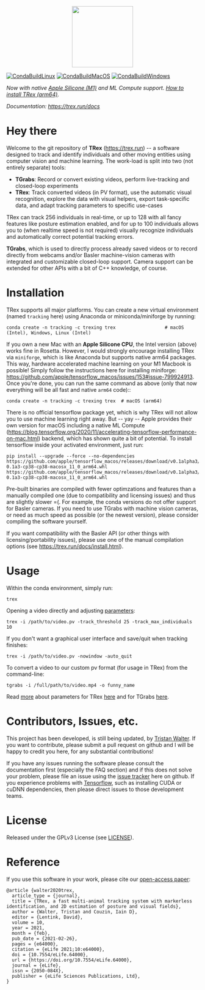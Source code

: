 <p align="center"><img src="https://github.com/mooch443/trex/blob/master/images/Icon1024.png" width="160px"></p>

[![CondaBuildLinux](https://github.com/mooch443/trex/actions/workflows/cmake-ubuntu.yml/badge.svg?branch=master)](https://github.com/mooch443/trex/actions/workflows/cmake-ubuntu.yml) [![CondaBuildMacOS](https://github.com/mooch443/trex/actions/workflows/cmake-macos.yml/badge.svg?branch=master)](https://github.com/mooch443/trex/actions/workflows/cmake-macos.yml) [![CondaBuildWindows](https://github.com/mooch443/trex/actions/workflows/cmake-windows.yml/badge.svg?branch=master)](https://github.com/mooch443/trex/actions/workflows/cmake-windows.yml)

*Now with native [Apple Silicone (M1)](https://www.apple.com/mac/m1/) and ML Compute support. [How to install TRex (arm64)](https://trex.run/docs/install.html#install-m1).*

*Documentation: https://trex.run/docs*

# Hey there

Welcome to the git repository of **TRex** (https://trex.run) -- a software designed to track and identify individuals and other moving entities using computer vision and machine learning. The work-load is split into two (not entirely separate) tools:

* **TGrabs**: Record or convert existing videos, perform live-tracking and closed-loop experiments
* **TRex**: Track converted videos (in PV format), use the automatic visual recognition, explore the data with visual helpers, export task-specific data, and adapt tracking parameters to specific use-cases

TRex can track 256 individuals in real-time, or up to 128 with all fancy features like posture estimation enabled, and for up to 100 individuals allows you to 
(when realtime speed is not required) visually recognize individuals and automatically correct potential tracking errors.

**TGrabs**, which is used to directly process already saved videos or to record directly from webcams and/or Basler machine-vision cameras with integrated and customizable closed-loop support. Camera support can be extended for other APIs with a bit of C++ knowledge, of course.

# Installation

TRex supports all major platforms. You can create a new virtual environment (named ``tracking`` here) using Anaconda or miniconda/miniforge by running:

	conda create -n tracking -c trexing trex                  # macOS (Intel), Windows, Linux (Intel)

If you own a new Mac with an **Apple Silicone CPU**, the Intel version (above) works fine in Rosetta. However, I would strongly encourage installing TRex via ``miniforge``, which is like Anaconda but supports native arm64 packages. This way, hardware accelerated machine learning on your M1 Macbook is possible! Simply follow the instructions here for installing miniforge: https://github.com/apple/tensorflow_macos/issues/153#issue-799924913. Once you're done, you can run the same command as above (only that now everything will be all fast and native ``arm64`` code)::

	conda create -n tracking -c trexing trex  # macOS (arm64)

There is no official tensorflow package yet, which is why TRex will not allow you to use machine learning right away. But -- yay -- Apple provides their own version for macOS including a native ML Compute (https://blog.tensorflow.org/2020/11/accelerating-tensorflow-performance-on-mac.html) backend, which has shown quite a bit of potential. To install tensorflow inside your activated environment, just run:

	pip install --upgrade --force --no-dependencies https://github.com/apple/tensorflow_macos/releases/download/v0.1alpha3/tensorflow_macos-0.1a3-cp38-cp38-macosx_11_0_arm64.whl https://github.com/apple/tensorflow_macos/releases/download/v0.1alpha3/tensorflow_addons_macos-0.1a3-cp38-cp38-macosx_11_0_arm64.whl

Pre-built binaries are compiled with fewer optimzations and features than a manually compiled one (due to compatibility and licensing issues) and thus are slightly slower =(. For example, the conda versions do not offer support for Basler cameras. If you need to use TGrabs with machine vision cameras, or need as much speed as possible (or the newest version), please consider compiling the software yourself.

If you want compatibility with the Basler API (or other things with licensing/portability issues), please 
use one of the manual compilation options (see https://trex.run/docs/install.html).

# Usage

Within the conda environment, simply run:

	trex

Opening a video directly and adjusting [parameters](https://trex.run/docs/parameters_trex.html):

	trex -i /path/to/video.pv -track_threshold 25 -track_max_individuals 10

If you don't want a graphical user interface and save/quit when tracking finishes:

	trex -i /path/to/video.pv -nowindow -auto_quit

To convert a video to our custom pv format (for usage in TRex) from the command-line:

	tgrabs -i /full/path/to/video.mp4 -o funny_name

Read [more](https://trex.run/docs/run.html) about parameters for TRex [here](https://trex.run/docs/parameters_trex.html) and for TGrabs [here](https://trex.run/docs/parameters_tgrabs.html).

# Contributors, Issues, etc.

This project has been developed, is still being updated, by [Tristan Walter](http://moochm.de).
If you want to contribute, please submit a pull request on github and I will be happy to credit you here, for any substantial contributions!

If you have any issues running the software please consult the documentation first (especially the FAQ section) 
and if this does not solve your problem, please file an issue using the [issue tracker](https://github.com/mooch443/trex/issues) here on github. 
If you experience problems with [Tensorflow](https://tensorflow.org), such as installing CUDA or cuDNN dependencies, then please direct issues to those development teams.

# License

Released under the GPLv3 License (see [LICENSE](https://github.com/mooch443/trex/blob/master/LICENSE)).

# Reference

If you use this software in your work, please cite our [open-access paper](https://elifesciences.org/articles/64000):
```
@article {walter2020trex,
  article_type = {journal},
  title = {TRex, a fast multi-animal tracking system with markerless identification, and 2D estimation of posture and visual fields},
  author = {Walter, Tristan and Couzin, Iain D},
  editor = {Lentink, David},
  volume = 10,
  year = 2021,
  month = {feb},
  pub_date = {2021-02-26},
  pages = {e64000},
  citation = {eLife 2021;10:e64000},
  doi = {10.7554/eLife.64000},
  url = {https://doi.org/10.7554/eLife.64000},
  journal = {eLife},
  issn = {2050-084X},
  publisher = {eLife Sciences Publications, Ltd},
}
```
